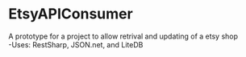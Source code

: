 # EtsyAPIConsumer
A prototype for a project to allow retrival and updating of a etsy shop
<br >
-Uses: RestSharp, JSON.net, and LiteDB

